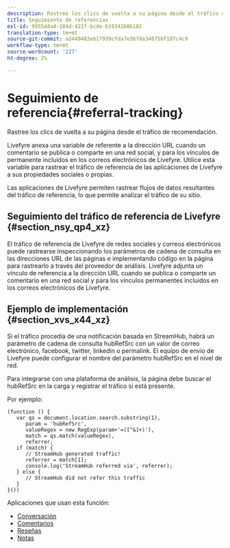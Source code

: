 ```yaml
---
description: Rastree los clics de vuelta a su página desde el tráfico de recomendación.
title: Seguimiento de referencias
exl-id: 9955d4a4-184d-421f-bcde-b19342b0b181
translation-type: tm+mt
source-git-commit: a2449482e617939cfda7e367da34875bf187c4c9
workflow-type: tm+mt
source-wordcount: '227'
ht-degree: 2%

---
```


# Seguimiento de referencia{#referral-tracking}

Rastree los clics de vuelta a su página desde el tráfico de recomendación.

Livefyre anexa una variable de referente a la dirección URL cuando un comentario se publica o comparte en una red social, y para los vínculos de permanente incluidos en los correos electrónicos de Livefyre. Utilice esta variable para rastrear el tráfico de referencia de las aplicaciones de Livefyre a sus propiedades sociales o propias.

Las aplicaciones de Livefyre permiten rastrear flujos de datos resultantes del tráfico de referencia, lo que permite analizar el tráfico de su sitio.

## Seguimiento del tráfico de referencia de Livefyre {#section_nsy_qp4_xz}

El tráfico de referencia de Livefyre de redes sociales y correos electrónicos puede rastrearse inspeccionando los parámetros de cadena de consulta en las direcciones URL de las páginas e implementando código en la página para rastrearlo a través del proveedor de análisis. Livefyre adjunta un vínculo de referencia a la dirección URL cuando se publica o comparte un comentario en una red social y para los vínculos permanentes incluidos en los correos electrónicos de Livefyre.

## Ejemplo de implementación {#section_xvs_x44_xz}

Si el tráfico procedía de una notificación basada en StreamHub, habrá un parámetro de cadena de consulta hubRefSrc con un valor de correo electrónico, facebook, twitter, linkedin o permalink. El equipo de envío de Livefyre puede configurar el nombre del parámetro hubRefSrc en el nivel de red.

Para integrarse con una plataforma de análisis, la página debe buscar el hubRefSrc en la carga y registrar el tráfico si está presente.

Por ejemplo:

```
(function () { 
   var qs = document.location.search.substring(1), 
      param = 'hubRefSrc', 
      valueRegex = new RegExp(param+'=([^&]+)'), 
      match = qs.match(valueRegex), 
      referrer; 
   if (match) { 
      // StreamHub generated traffic! 
      referrer = match[1]; 
      console.log('StreamHub referred via', referrer); 
   } else { 
      // StreamHub did not refer this traffic 
   } 
}())
```

Aplicaciones que usan esta función:

* [Conversación](/help/using/c-about-apps/c-chat-app/c-chat-app.md)
* [Comentarios](/help/using/c-about-apps/c-comments/c-comments.md)
* [Reseñas](/help/using/c-about-apps/c-reviews-app/c-reviews-app.md)
* [Notas](/help/using/c-about-apps/c-sidenotes-app/c-sidenotes-app.md)

